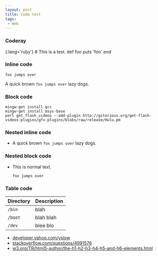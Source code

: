 ```yaml
---
layout: post
title: Code test
tags:
 - Web
---
```


### Coderay

{:lang='ruby'}
	# This is a test.
	def foo
		puts 'foo'
	end

### Inline code
`fox jumps over`

A quick brown `fox jumps over` lazy dogs.

### Block code
    mingw-get install gcc
    mingw-get install msys-base
    perl get_flash_videos --add-plugin http://gitorious.org/get-flash-videos-plugins/gfv-plugins/blobs/raw/release/Hulu.pm

### Nested inline code
* A quick brown `fox jumps over` lazy dogs.

### Nested block code
* This is normal text.
        
      fox jumps over

### Table code

Directory | Description
----------|------------
`/bin`    | blah
`/boot`   | blah blah
`/dev`    | blee blo

* [developer.yahoo.com/yslow](http://developer.yahoo.com/yslow)
* [stackoverflow.com/questions/4991576][s]
* [w3.org/TR/html5-author/the-h1-h2-h3-h4-h5-and-h6-elements.html][w]

[s]:http://stackoverflow.com/questions/4991576
[w]:http://w3.org/TR/html5-author/the-h1-h2-h3-h4-h5-and-h6-elements.html